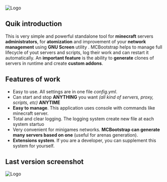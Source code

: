 ![Logo](https://i.ibb.co/HTL2W75/1.png "Logo")

## Quik introduction
This is very simple and powerful standalone tool for **minecraft** servers **administrators**, for **atomization** and improvement of your **network management** using **GNU Screen** utility . MCBootstrap helps to manage full lifecycle of yout servers and scripts, log their work and can restart it automatically. An **important feature** is the ability to **generate** clones of servers in runtime and create **custom addons**.

## Features of work
* Easy to use. All settings are in one file _config.yml_.
* Can start and stop **ANYTHING** you want _(all kind of servers, proxy, scripts, etc)_ **ANYTIME**
* **Easy to manage**. This application uses console with commands like minecraft server.
* Total and clear logging. The logging system create new file at each system startuo
* Very convenient for minigames networks. **MCBootstrap can generate many servers based on one** (useful for arenas generation).
* **Extensions system**. If you are a developer, you can supplement this system for yourself.

## Last version screenshot
![Logo](https://i.ibb.co/t3T9ctS/2019-01-27-3-34-30.png "Screenshot of work")
